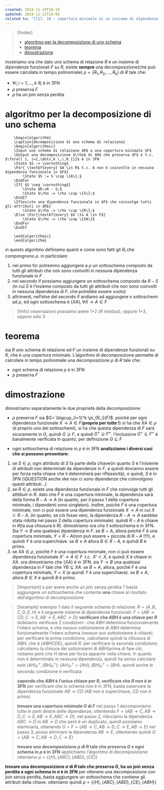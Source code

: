 ```yaml
---
created: 2024-11-29T16:19
updated: 2024-12-22T14:02
related to: "[[17, 18 - copertura minimale di un insieme di dipendenze]]"
---
```

>[!index]
>- [algoritmo per la decomposizione di uno schema](#algoritmo%20per%20la%20decomposizione%20di%20uno%20schema)
>- [teorema](#teorema)
>- [dimostrazione](#dimostrazione)

mostriamo ora che dato uno schema di relazione $R$ e un insieme di dipendenze funzionali $F$ su $R$, esiste **sempre** una decomposizione(che può essere calcolata in tempo polinomiale) $\rho = \{R_{1}, R_{2},\dots, R_{k}\}$ di $R$ tale che:
- $\forall i, i=1,\dots,k \,\,R_{i}$ è in 3FN
- $\rho$ preserva $F$
- $\rho$ ha un join senza perdita
# algoritmo per la decomposizione di uno schema

```pseudo
	\begin{algorithm}
	\caption{decomposizione di uno schema di relazione}
	\begin{algorithmic}
	\Input uno schema di relazione $R$ e una copertura minimale $F$
	\Output una decomposizione $\rho$ di $R$ che preserva $F$ e t.c. $\forall i, i=1,\dots,k \,\,R_{i}$ è in 3FN
	\State $S := \varnothing$
	\For{ \textbf{every} $A \in R$ t.c. A non è coinvolto in nessuna dipendenza funzionale in $F$}
		\State $S := S \cup \{A\};$
    \EndFor
	\If{ $S \neq \varnothing$}
		\State $R:=R - S;$
		\State $\rho := \rho \cup \{S\};$
    \EndIf
	\If{esiste una dipendenza funzionale in $F$ che coinvolge tutti gli attributi in $R$}
		\State $\rho := \rho \cup \{R\};$
	\Else \For{\textbf{every} $X \to A \in F$}
		\State $\rho := \rho \cup \{XA\}$
    \EndFor
    \EndIf

	\end{algorithmic}
	\end{algorithm}
```
in questo algoritmo definiamo quanti e come sono fatti gli $R_i$ che compongnono $\rho$. in particolare:
1. nel primo for potremmo aggiungere a $\rho$ un sottoschema composto da tutti gli attributi che non sono conivolti in nessuna dipendenza funzionale in $F$
2. nel secondo if possiamo aggiungere un sottoschema composto da $R - S$ (in cui $S$ è l’insieme composto da tutti gli attributi che non sono coinvolti in nessuna dipendenza di $F$, che potrebbe essere vuoto)
3. altrimenti, nell’else del secondo if andiamo ad aggiungere $n$ sottoschemi ad $\rho$, ed ogni sottoschema è $\{XA\}, \forall X \to A \in F$
>[!info] osservazioni
>possiamo avere 1+2 ($R$ residuo), oppure 1+3, oppure solo 3

# teorema
sia $R$ uno schema di relazione ed $F$ un insieme di dipendenze funzionali su $R$, che è una copertura minimale. L’algoritmo di decomposizione permette di calcolare in tempo polinomiale una decomposizione $\rho$ di $R$ tale che:
- ogni schema di relazione $\rho$ è in 3FN
- $\rho$ preserva $F$
# dimostrazione
dimostriamo separatamente le due proprietà della decomposizione:
- $\rho$ preserva $F$
sia $G= \bigcup_{i=1}^k \pi_{R_i}(F)$. poichè per ogni dipendenza funzionale $X \to A \in F$(**proprio per tutte !**) si ha che $XA \in \rho$ (è proprio uno dei sottoschemi), si ha che questa dipendenza di $F$ sarà sicuramente in $G$, quindi $G \supseteq F$, e quindi $G^+ \supseteq F^+$.
l’inclusione $G^+ \subseteq F^+$ è banalmente verificata in quanto, per definizione $G \subseteq F$

- ogni sottoschema di relazione in $\rho$ è in 3FN
**analizziamo i diversi casi che si possono presentare:**
1.  se $S \in \rho$, ogni attributo di $S$ fa parte della chiave(in quanto $S$ è l’inisieme di attributi non determinati da dipendenze in $F$, e quindi dovranno essere per forza nella chiave che li determinerà per riflessività), e quindi, $S$ è in 3FN  (\\QUESTION anche xke non ci sono dipendenze che coinvolgono questi attributi…)
2. se $R \in \rho$, esiste una dipendenza funzionale in $F$ che coinvolge tutti gli atttibuti in $R$. dato che $F$ è una copertura minimale, la dipendenza sarà della forma $R-A \to A$ (in quanto, per il passo 1 della copertura minimale, i dipendenti sono singleton). inoltre, poichè $F$ è una copertura minimale, non ci può essere una dipendenza funzionale $X \to A$ in cui $X \subset R-A$, (in quanto, se ciò fosse vero, la dipendenza $R-A \to A$ sarebbe stata ridotta nel passo 2 della copertura minimale). quindi $R-A$ è chiave in $R$(la sua chiusura è $R$). dimostriamo ora che il sottoschema è in 3FN. Sia $Y \to B$ una qualsiasi dipendenza in $F$. se $B =A$, allora poichè $F$ è una copertura minimale, $Y=R-A$(non può essere + piccola di $R-A$ !!!!), e quindi $Y$ è una superchiave. se $B \neq A$ allora $B \in R-A$, e quindi $B$ è primo.
3. se $XA \in \rho$, poichè $F$ è una copertura minimale, non ci può essere dipendenza funzionale $X’ \to A \in F \,\,\,t.c. \,\ X’ \subset X$, e quindi $X$ è chiave in $XA$. ora dimostriamo che $\{XA\}$ è in 3FN. sia $Y \to B$ una qualsiasi dipendenza in $F$ tale che $YB \subseteq XA$: se $B=A$, allora, poichè $F$ è una copertura minimale, $Y=X$ (e quindi $Y$ è una superchiave). se $B \neq A$, allora $B \in X$ e quindi $B$ è primo.

>[!important] e per avere anche un join senza perdita ?
>basta aggiungere un sottoschema che contente **una** chiave al risultato dell’algoritmo di decomposizione

>[!example] esempio 1
dato il seguente schema di relazione: $R=(A,B,C,D,E,H)$
e il seguente insieme di dipendenze funzionali: $F = \{AB \to CD, C \to E, AB \to E, ABC \to D\}$
**verificare che $ABH$ è una chiave per $R$**
dobbiamo verificare 2 condizioni : che $ABH$ determina funzionalmente l’intero schema, e che nessun sottoinsieme di $ABH$ determina funzionalmente l’intero schema (nessun suo sottoinsieme è chiave).
per verificare la prima condizione, calcoliamo quindi la chiusura di $ABH$, che è $\{ABHCDE\}$, quindi $R$.
per verificare la seconda condizione, calcoliamo la chisura dei sottoinsiemi di $ABH$(prima di fare ciò, notiamo però che $H$ deve per forza apparire nella chiave, in quanto non è determinato in nessuna dipendenza, quindi ha senso calcolare solo $(AH)^+_{F}, (BH)^+_{F}$): $(AH)^+_{F}= \{AH\}, (BH)^+_{F} = \{BH\}$. quindi anche le seconda condizione è verificata
>
> **sapendo che $ABH$ è l’unica chiave per $R$, verificare che $R$ non è in 3FN**
> per verificare che lo schema non è in 3FN, basta osservare la dipendenza funzionale $AB \to CD$ ($AB$ non è superchiave, $CD$ non è primo)
>
> **trovare una copertura minimale $G$ di $F$**
>nel passo 1 decomponiamo tutte le parti destre delle dipendenze, ottentendo $F=\{AB \to C, AB \to D, C \to E, AB \to E, ABC \to D\}$.
>nel passo 2, riduciamo la dipendenza $ABC \to D$ in $AB \to D$ che però è un duplicato, quindi possiamo eleminarla, ottenendo $G = F=\{AB \to C, AB \to D, C \to E, AB \to E\}$ 
>nel passo 3, posso eliminare la dipendenza $AB \to E$, ottentendo quindi $G = \{AB \to C, AB \to D, C \to E\}$
>
> **trovare una decomposizione $\rho$ di $R$ tale che preserva $G$ e ogni schema in $\rho$ è in 3FN**
> applichiamo l’algoritmo di decomposizione: otteniamo $\rho = \{\{H\},\{ABC\}, \{ABD\},\{CE\}\}$
>
**trovare una decomposizione $\sigma$ di $R$ tale che preserva $G$, ha un join senza perdita e ogni schema in $\sigma$ è in 3FN**
per ottenere una decomposizione con join senza perdita, basta aggiungere un sottoschema che contiene gli attributi della chiave. otteniamo quindi $\rho = \{\{H\},\{ABC\}, \{ABD\},\{CE\}, \{ABH\}\}$




